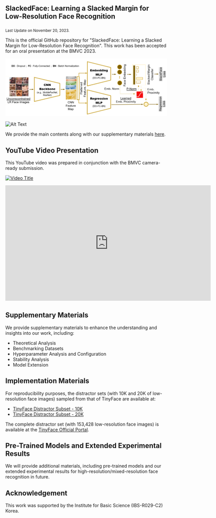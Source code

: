 ## SlackedFace: Learning a Slacked Margin for Low-Resolution Face Recognition
<sub>Last Update on November 20, 2023.</sub>

This is the official GitHub repository for "SlackedFace: Learning a Slacked Margin for Low-Resolution Face Recognition".
This work has been accepted for an oral presentation at the BMVC 2023. 

![Network Architecture for SlackedFace](https://github.com/chengyawlow/SlackedFace/blob/main/data/images/%5B%20SlackedFace%20%5D%20Network%20Construction.PNG)

<img src="[image_filename_or_URL](https://github.com/chengyawlow/SlackedFace/blob/main/data/images/%5B%20SlackedFace%20%5D%20Network%20Construction.PNG)" alt="Alt Text" width="400">

We provide the main contents along with our supplementary materials [here](https://drive.google.com/file/d/13ISfGb_NETM3ngT0rukbz7MF_3Dxj-Qu/view?usp=sharing). 

## YouTube Video Presentation 

This YouTube video was prepared in conjunction with the BMVC camera-ready submission.

[![Video Title](https://img.youtube.com/vi/zMes7Kpo86c/0.jpg)](https://www.youtube.com/watch?v=zMes7Kpo86c)
<iframe width="640" height="360" src="https://www.youtube.com/embed/zMes7Kpo86c" frameborder="0" allowfullscreen></iframe>

## Supplementary Materials

We provide supplementary materials to enhance the understanding and insights into our work, including: <br>
+  Theoretical Analysis
+  Benchmarking Datasets
+  Hyperparameter Analysis and Configuration
+  Stability Analysis
+  Model Extension


## Implementation Materials

For reproducibility purposes, the distractor sets (with 10K and 20K of low-resolution face images) sampled from that of TinyFace are available at:
+  [TinyFace Distractor Subset - 10K](https://drive.google.com/file/d/1fFBPODGQuGVBzGCLfBu7V123XnQdn0zJ/view?usp=drive_link)
+  [TinyFace Distractor Subset - 20K](https://drive.google.com/file/d/1pmASrQvTWu7VDoW4VQtbs1T1AG8Apw9F/view?usp=drive_link)

The complete distractor set (with 153,428 low-resolution face images) is available at the [TinyFace Official Portal](https://qmul-tinyface.github.io/). 


## Pre-Trained Models and Extended Experimental Results 

We will provide additional materials, including pre-trained models and our extended experimental results for high-resolution/mixed-resolution face recognition in future. 


## Acknowledgement

This work was supported by the Institute for Basic Science (IBS-R029-C2) Korea.
